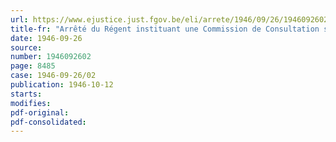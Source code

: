 ```yaml
---
url: https://www.ejustice.just.fgov.be/eli/arrete/1946/09/26/1946092602/justel
title-fr: "Arrêté du Régent instituant une Commission de Consultation syndicale"
date: 1946-09-26
source:
number: 1946092602
page: 8485
case: 1946-09-26/02
publication: 1946-10-12
starts:
modifies:
pdf-original:
pdf-consolidated:
---
```



